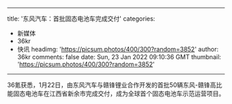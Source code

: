 
---
title: '东风汽车：首批固态电池车完成交付'
categories: 
 - 新媒体
 - 36kr
 - 快讯
headimg: 'https://picsum.photos/400/300?random=3852'
author: 36kr
comments: false
date: Sun, 23 Jan 2022 09:10:36 GMT
thumbnail: 'https://picsum.photos/400/300?random=3852'
---

<div>   
36氪获悉，1月22日，由东风汽车与赣锋锂业合作开发的首批50辆东风-赣锋高比能固态电池车在江西省新余市完成交付，成为全球首个固态电池车示范运营项目。  
</div>
            